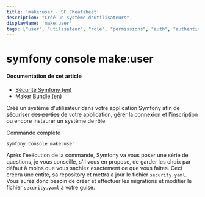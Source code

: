 ```yaml
---
title: 'make:user - SF Cheatsheet'
description: "Créé un système d'utilisateurs"
displayName: 'make:user'
tags: ["user", "utilisateur", "role", "permissions", "auth", "authentification", "make"]
---
```


# symfony console make:user
#### **Documentation de cet article**
- [Sécurité Symfony (en)](https://symfony.com/doc/current/security.html#the-user)
- [Maker Bundle (en)](https://symfony.com/bundles/SymfonyMakerBundle/current/index.html)

Créé un système d'utilisateur dans votre application Symfony afin de sécuriser ~~des parties~~ de votre application, gérer la connexion et l'inscription ou encore instaurer un système de rôle.

Commande complète
```shell
symfony console make:user
```

Après l'exécution de la commande, Symfony va vous poser une série de questions, je vous conseille, s'il vous en propose, de garder les choix par défaut à moins que vous sachiez exactement ce que vous faites. Ceci créera une entité, sa repository et mettra à jour le fichier `security.yaml`. Vous aurez donc besoin de créer et effectuer les migrations et modifier le fichier `security.yaml` à votre guise.